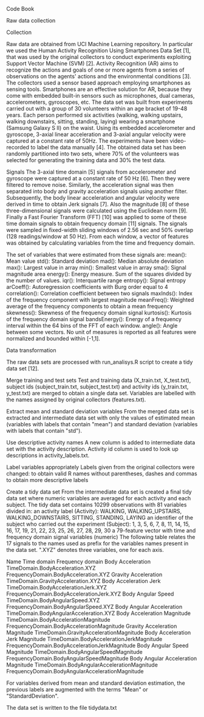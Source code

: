 ﻿Code Book

Raw data collection

Collection

Raw data are obtained from UCI Machine Learning repository. In particular we used the Human Activity Recognition Using Smartphones Data Set [1], that was used by the original collectors to conduct experiments exploiting Support Vector Machine (SVM) [2]. Activity Recognition (AR) aims to recognize the actions and goals of one or more agents from a series of observations on the agents' actions and the environmental conditions [3]. The collectors used a sensor based approach employing smartphones as sensing tools. Smartphones are an effective solution for AR, because they come with embedded built-in sensors such as microphones, dual cameras, accelerometers, gyroscopes, etc. The data set was built from experiments carried out with a group of 30 volunteers within an age bracket of 19-48 years. Each person performed six activities (walking, walking upstairs, walking downstairs, sitting, standing, laying) wearing a smartphone (Samsung Galaxy S II) on the waist. Using its embedded accelerometer and gyroscope, 3-axial linear acceleration and 3-axial angular velocity were captured at a constant rate of 50Hz. The experiments have been video-recorded to label the data manually [4]. The obtained data set has been randomly partitioned into two sets, where 70% of the volunteers was selected for generating the training data and 30% the test data.

Signals The 3-axial time domain [5] signals from accelerometer and gyroscope were captured at a constant rate of 50 Hz [6]. Then they were filtered to remove noise. Similarly, the acceleration signal was then separated into body and gravity acceleration signals using another filter. Subsequently, the body linear acceleration and angular velocity were derived in time to obtain Jerk signals [7]. Also the magnitude [8] of these three-dimensional signals were calculated using the Euclidean norm [9]. Finally a Fast Fourier Transform (FFT) [10] was applied to some of these time domain signals to obtain frequency domain [11] signals. The signals were sampled in fixed-width sliding windows of 2.56 sec and 50% overlap (128 readings/window at 50 Hz). From each window, a vector of features was obtained by calculating variables from the time and frequency domain.

The set of variables that were estimated from these signals are: mean(): Mean value std(): Standard deviation mad(): Median absolute deviation max(): Largest value in array min(): Smallest value in array sma(): Signal magnitude area energy(): Energy measure. Sum of the squares divided by the number of values. iqr(): Interquartile range entropy(): Signal entropy arCoeff(): Autoregression coefficients with Burg order equal to 4 correlation(): Correlation coefficient between two signals maxInds(): Index of the frequency component with largest magnitude meanFreq(): Weighted average of the frequency components to obtain a mean frequency skewness(): Skewness of the frequency domain signal kurtosis(): Kurtosis of the frequency domain signal bandsEnergy(): Energy of a frequency interval within the 64 bins of the FFT of each window. angle(): Angle between some vectors. No unit of measures is reported as all features were normalized and bounded within [-1,1].

Data transformation

The raw data sets are processed with run_analisys.R script to create a tidy data set [12].

Merge training and test sets Test and training data (X_train.txt, X_test.txt), subject ids (subject_train.txt, subject_test.txt) and activity ids (y_train.txt, y_test.txt) are merged to obtain a single data set. Variables are labelled with the names assigned by original collectors (features.txt).

Extract mean and standard deviation variables From the merged data set is extracted and intermediate data set with only the values of estimated mean (variables with labels that contain "mean") and standard deviation (variables with labels that contain "std").

Use descriptive activity names A new column is added to intermediate data set with the activity description. Activity id column is used to look up descriptions in activity_labels.txt.

Label variables appropriately Labels given from the original collectors were changed: to obtain valid R names without parentheses, dashes and commas to obtain more descriptive labels

Create a tidy data set From the intermediate data set is created a final tidy data set where numeric variables are averaged for each activity and each subject. The tidy data set contains 10299 observations with 81 variables divided in: an activity label (Activity): WALKING, WALKING_UPSTAIRS, WALKING_DOWNSTAIRS, SITTING, STANDING, LAYING an identifier of the subject who carried out the experiment (Subject): 1, 3, 5, 6, 7, 8, 11, 14, 15, 16, 17, 19, 21, 22, 23, 25, 26, 27, 28, 29, 30 a 79-feature vector with time and frequency domain signal variables (numeric) The following table relates the 17 signals to the names used as prefix for the variables names present in the data set. ".XYZ" denotes three variables, one for each axis.

Name Time domain Frequency domain Body Acceleration TimeDomain.BodyAcceleration.XYZ FrequencyDomain.BodyAcceleration.XYZ Gravity Acceleration TimeDomain.GravityAcceleration.XYZ
Body Acceleration Jerk TimeDomain.BodyAccelerationJerk.XYZ FrequencyDomain.BodyAccelerationJerk.XYZ Body Angular Speed TimeDomain.BodyAngularSpeed.XYZ FrequencyDomain.BodyAngularSpeed.XYZ Body Angular Acceleration TimeDomain.BodyAngularAcceleration.XYZ
Body Acceleration Magnitude TimeDomain.BodyAccelerationMagnitude FrequencyDomain.BodyAccelerationMagnitude Gravity Acceleration Magnitude TimeDomain.GravityAccelerationMagnitude Body Acceleration Jerk Magnitude TimeDomain.BodyAccelerationJerkMagnitude FrequencyDomain.BodyAccelerationJerkMagnitude Body Angular Speed Magnitude TimeDomain.BodyAngularSpeedMagnitude FrequencyDomain.BodyAngularSpeedMagnitude Body Angular Acceleration Magnitude TimeDomain.BodyAngularAccelerationMagnitude FrequencyDomain.BodyAngularAccelerationMagnitude

For variables derived from mean and standard deviation estimation, the previous labels are augmented with the terms "Mean" or "StandardDeviation".

The data set is written to the file tidydata.txt